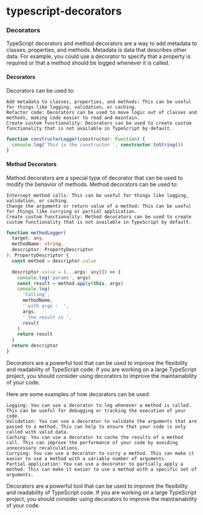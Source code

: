# typescript-decorators

### Decorators

TypeScript decorators and method decorators are a way to add metadata to classes, properties, and methods. Metadata is data that describes other data. For example, you could use a decorator to specify that a property is required or that a method should be logged whenever it is called.

#### Decorators

Decorators can be used to:

    Add metadata to classes, properties, and methods: This can be useful for things like logging, validation, or caching.
    Refactor code: Decorators can be used to move logic out of classes and methods, making code easier to read and maintain.
    Create custom functionality: Decorators can be used to create custom functionality that is not available in TypeScript by default.

```typescript
function constructorLogger(constructor: Function) {
  console.log('This is the constructor ', constructor.toString())
}
```

#### Method Decorators

Method decorators are a special type of decorator that can be used to modify the behavior of methods. Method decorators can be used to:

    Intercept method calls: This can be useful for things like logging, validation, or caching.
    Change the arguments or return value of a method: This can be useful for things like currying or partial application.
    Create custom functionality: Method decorators can be used to create custom functionality that is not available in TypeScript by default.

```typescript
function methodLogger(
  target: any,
  methodName: string,
  descriptor: PropertyDescriptor
): PropertyDescriptor {
  const method = descriptor.value

  descriptor.value = (...args: any[]) => {
    console.log('params', args)
    const result = method.apply(this, args)
    console.log(
      'Calling',
      methodName,
      ' with args :  ',
      args,
      ' the result is ',
      result
    )
    return result
  }
  return descriptor
}
```

Decorators are a powerful tool that can be used to improve the flexibility and readability of TypeScript code. If you are working on a large TypeScript project, you should consider using decorators to improve the maintainability of your code.

Here are some examples of how decorators can be used:

    Logging: You can use a decorator to log whenever a method is called. This can be useful for debugging or tracking the execution of your code.
    Validation: You can use a decorator to validate the arguments that are passed to a method. This can help to ensure that your code is only called with valid data.
    Caching: You can use a decorator to cache the results of a method call. This can improve the performance of your code by avoiding unnecessary recalculations.
    Currying: You can use a decorator to curry a method. This can make it easier to use a method with a variable number of arguments.
    Partial application: You can use a decorator to partially apply a method. This can make it easier to use a method with a specific set of arguments.

Decorators are a powerful tool that can be used to improve the flexibility and readability of TypeScript code. If you are working on a large TypeScript project, you should consider using decorators to improve the maintainability of your code.
